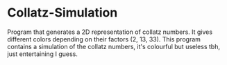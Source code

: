 # Collatz-Simulation
Program that generates a 2D representation of collatz numbers. It gives different colors depending on their factors (2, 13, 33).
This program contains a simulation of the collatz numbers, it's colourful but useless tbh, just entertaining I guess.
